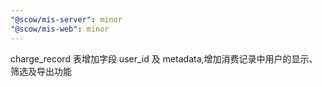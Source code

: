 ```yaml
---
"@scow/mis-server": minor
"@scow/mis-web": minor
---
```


charge_record 表增加字段 user_id 及 metadata,增加消费记录中用户的显示、筛选及导出功能
